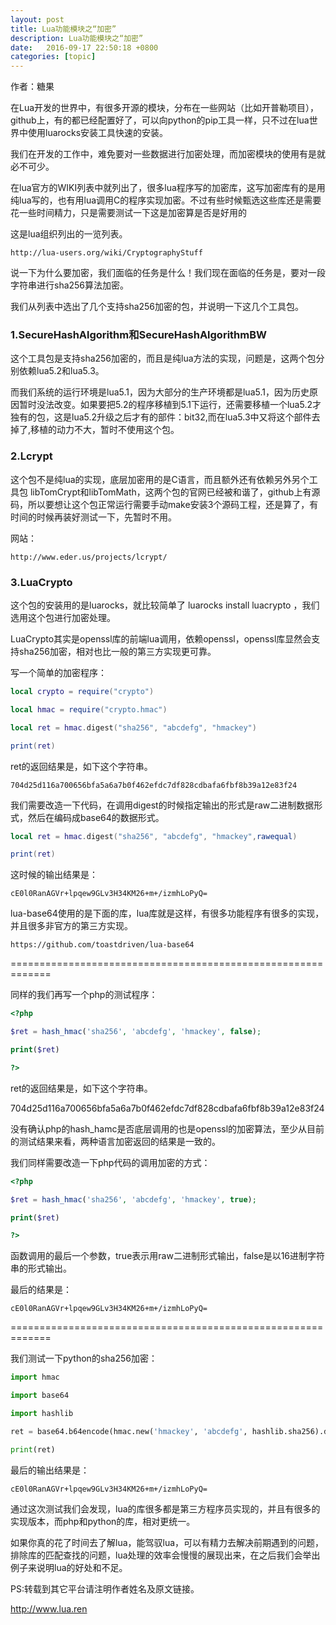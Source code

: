 ```yaml
---
layout: post
title: Lua功能模块之“加密”
description: Lua功能模块之“加密”
date:   2016-09-17 22:50:18 +0800 
categories: [topic]
---
```

作者：糖果

在Lua开发的世界中，有很多开源的模块，分布在一些网站（比如开普勒项目），github上，有的都已经配置好了，可以向python的pip工具一样，只不过在lua世界中使用luarocks安装工具快速的安装。

我们在开发的工作中，难免要对一些数据进行加密处理，而加密模块的使用有是就必不可少。

在lua官方的WIKI列表中就列出了，很多lua程序写的加密库，这写加密库有的是用纯lua写的，也有用lua调用C的程序实现加密。不过有些时候甄选这些库还是需要花一些时间精力，只是需要测试一下这是加密算是否是好用的

这是lua组织列出的一览列表。

```
http://lua-users.org/wiki/CryptographyStuff
```


说一下为什么要加密，我们面临的任务是什么！我们现在面临的任务是，要对一段字符串进行sha256算法加密。

我们从列表中选出了几个支持sha256加密的包，并说明一下这几个工具包。
<h3>1.SecureHashAlgorithm和SecureHashAlgorithmBW</h3> 
这个工具包是支持sha256加密的，而且是纯lua方法的实现，问题是，这两个包分别依赖lua5.2和lua5.3。

而我们系统的运行环境是lua5.1，因为大部分的生产环境都是lua5.1，因为历史原因暂时没法改变。如果要把5.2的程序移植到5.1下运行，还需要移植一个lua5.2才独有的包，这是lua5.2升级之后才有的部件：bit32,而在lua5.3中又将这个部件去掉了,移植的动力不大，暂时不使用这个包。

<h3>2.Lcrypt</h3> 

这个包不是纯lua的实现，底层加密用的是C语言，而且额外还有依赖另外另个工具包 libTomCrypt和libTomMath，这两个包的官网已经被和谐了，github上有源码，所以要想让这个包正常运行需要手动make安装3个源码工程，还是算了，有时间的时候再装好测试一下，先暂时不用。

网站：
```
http://www.eder.us/projects/lcrypt/
```

<h3>3.LuaCrypto</h3> 

这个包的安装用的是luarocks，就比较简单了 luarocks install luacrypto ，我们选用这个包进行加密处理。

LuaCrypto其实是openssl库的前端lua调用，依赖openssl，openssl库显然会支持sha256加密，相对也比一般的第三方实现更可靠。

写一个简单的加密程序：

```lua
local crypto = require("crypto")

local hmac = require("crypto.hmac")

local ret = hmac.digest("sha256", "abcdefg", "hmackey")

print(ret)

```

ret的返回结果是，如下这个字符串。

```
704d25d116a700656bfa5a6a7b0f462efdc7df828cdbafa6fbf8b39a12e83f24
```

我们需要改造一下代码，在调用digest的时候指定输出的形式是raw二进制数据形式，然后在编码成base64的数据形式。

```lua
local ret = hmac.digest("sha256", "abcdefg", "hmackey",rawequal)

print(ret)
```

这时候的输出结果是：
```
cE0l0RanAGVr+lpqew9GLv3H34KM26+m+/izmhLoPyQ=
```




lua-base64使用的是下面的库，lua库就是这样，有很多功能程序有很多的实现，并且很多非官方的第三方实现。

```
https://github.com/toastdriven/lua-base64
```


=============================================================

同样的我们再写一个php的测试程序：

```php
<?php

$ret = hash_hmac('sha256', 'abcdefg', 'hmackey', false);

print($ret)

?>
```
ret的返回结果是，如下这个字符串。

704d25d116a700656bfa5a6a7b0f462efdc7df828cdbafa6fbf8b39a12e83f24

没有确认php的hash_hamc是否底层调用的也是openssl的加密算法，至少从目前的测试结果来看，两种语言加密返回的结果是一致的。

我们同样需要改造一下php代码的调用加密的方式：
```php
<?php

$ret = hash_hmac('sha256', 'abcdefg', 'hmackey', true);

print($ret)

?>
```
函数调用的最后一个参数，true表示用raw二进制形式输出，false是以16进制字符串的形式输出。

最后的结果是：

```
cE0l0RanAGVr+lpqew9GLv3H34KM26+m+/izmhLoPyQ=
```


=============================================================



我们测试一下python的sha256加密：
```python
import hmac

import base64

import hashlib

ret = base64.b64encode(hmac.new('hmackey', 'abcdefg', hashlib.sha256).digest())

print(ret)

```
最后的输出结果是：

```
cE0l0RanAGVr+lpqew9GLv3H34KM26+m+/izmhLoPyQ=
```




通过这次测试我们会发现，lua的库很多都是第三方程序员实现的，并且有很多的实现版本，而php和python的库，相对更统一。

如果你真的花了时间去了解lua，能驾驭lua，可以有精力去解决前期遇到的问题，排除库的匹配查找的问题，lua处理的效率会慢慢的展现出来，在之后我们会举出例子来说明lua的好处和不足。





PS:转载到其它平台请注明作者姓名及原文链接。

http://www.lua.ren